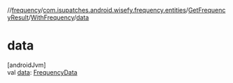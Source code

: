 //[frequency](../../../../index.md)/[com.isupatches.android.wisefy.frequency.entities](../../index.md)/[GetFrequencyResult](../index.md)/[WithFrequency](index.md)/[data](data.md)

# data

[androidJvm]\
val [data](data.md): [FrequencyData](../../-frequency-data/index.md)
